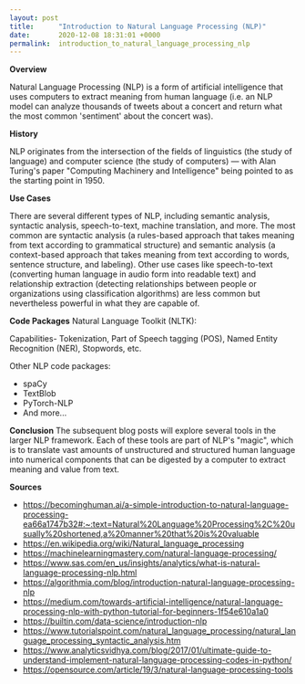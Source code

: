 ```yaml
---
layout: post
title:      "Introduction to Natural Language Processing (NLP)"
date:       2020-12-08 18:31:01 +0000
permalink:  introduction_to_natural_language_processing_nlp
---
```



**Overview**

Natural Language Processing (NLP) is a form of artificial intelligence that uses computers to extract meaning from human language (i.e. an NLP model can analyze thousands of tweets about a concert and return what the most common 'sentiment' about the concert was). 

**History**

NLP originates from the intersection of the fields of linguistics (the study of language) and computer science (the study of computers) — with Alan Turing's paper "Computing Machinery and Intelligence" being pointed to as the starting point in 1950.

**Use Cases**

There are several different types of NLP, including semantic analysis, syntactic analysis, speech-to-text, machine translation, and more. The most common are syntactic analysis (a rules-based approach that takes meaning from text according to grammatical structure) and semantic analysis (a context-based approach that takes meaning from text according to words, sentence structure, and labeling). Other use cases like speech-to-text (converting human language in audio form into readable text) and relationship extraction (detecting relationships between people or organizations using classification algorithms) are less common but nevertheless powerful in what they are capable of.

**Code Packages**
Natural Language Toolkit (NLTK):

Capabilities- Tokenization, Part of Speech tagging (POS), Named Entity Recognition (NER), Stopwords, etc.

Other NLP code packages:
* spaCy
* TextBlob
* PyTorch-NLP
* And more...

**Conclusion**
 The subsequent blog posts will explore several tools in the larger NLP framework. Each of these tools are part of NLP's "magic", which is to translate vast amounts of unstructured and structured human language into numerical components that can be digested by a computer to extract meaning and value from text.
 
**Sources**
* https://becominghuman.ai/a-simple-introduction-to-natural-language-processing-ea66a1747b32#:~:text=Natural%20Language%20Processing%2C%20usually%20shortened,a%20manner%20that%20is%20valuable
* https://en.wikipedia.org/wiki/Natural_language_processing
* https://machinelearningmastery.com/natural-language-processing/
* https://www.sas.com/en_us/insights/analytics/what-is-natural-language-processing-nlp.html
* https://algorithmia.com/blog/introduction-natural-language-processing-nlp
* https://medium.com/towards-artificial-intelligence/natural-language-processing-nlp-with-python-tutorial-for-beginners-1f54e610a1a0
* https://builtin.com/data-science/introduction-nlp
* https://www.tutorialspoint.com/natural_language_processing/natural_language_processing_syntactic_analysis.htm
* https://www.analyticsvidhya.com/blog/2017/01/ultimate-guide-to-understand-implement-natural-language-processing-codes-in-python/
* https://opensource.com/article/19/3/natural-language-processing-tools



